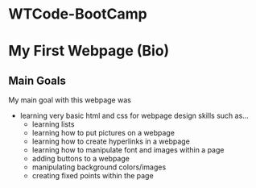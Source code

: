 # WTCode-BootCamp
# My First Webpage (Bio)
## Main Goals
My main goal with this webpage was 
- learning very basic html and css for webpage design skills such as...
  - learning lists
  - learning how to put pictures on a webpage
  - learning how to create hyperlinks in a webpage
  - learning how to manipulate font and images within a page
  - adding buttons to a webpage
  - manipulating background colors/images
  - creating fixed points within the page
